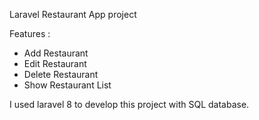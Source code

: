 Laravel Restaurant App project

Features :
- Add Restaurant
- Edit Restaurant
- Delete Restaurant
- Show Restaurant List

I used laravel 8 to develop this project with SQL database.

